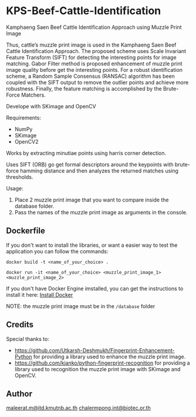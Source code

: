 # KPS-Beef-Cattle-Identification
Kamphaeng Saen Beef Cattle Identification Approach using Muzzle Print Image

Thus, cattle’s muzzle print image is used in the Kamphaeng Saen Beef Cattle Identification Approach. The proposed scheme uses Scale Invariant Feature Transform (SIFT) for detecting the interesting points for image matching. Gabor Filter method is proposed enhancement of muzzle print image quality before get the interesting points. For a robust identification scheme, a Random Sample Consensus (RANSAC) algorithm has been coupled with the SIFT output to remove the outlier points and achieve more robustness. Finally, the feature matching is accomplished by the Brute-Force Matchers.

Develope with SKimage and OpenCV

Requirements:
- NumPy
- SKimage
- OpenCV2


Works by extracting minutiae points using harris corner detection.

Uses SIFT (ORB) go get formal descriptors around the keypoints with brute-force hamming distance and then analyzes the returned matches using thresholds.

Usage:

1. Place 2 muzzle print image that you want to compare inside the database folder.
2. Pass the names of the muzzle print image as arguments in the console.

## Dockerfile

If you don't want to install the libraries, or want a easier way to test the application you can follow the commands:

```shell
docker build -t <name_of_your_choice> .

docker run -it <name_of_your_choice> <muzzle_print_image_1> <muzzle_print_image_2>
```

If you don't have Docker Engine imstalled, you can get the instructions to install it here: [Install Docker](https://docs.docker.com/v17.09/engine/installation/)

NOTE: the muzzle print image must be in the `/database` folder

## Credits

Special thanks to:
- https://github.com/Utkarsh-Deshmukh/Fingerprint-Enhancement-Python for providing a library used to enhance the muzzle print image.
- https://github.com/kjanko/python-fingerprint-recognition for providing a library used to recognition the muzzle print image with SKimage and OpenCV.

## Author

maleerat.m@itd.kmutnb.ac.th
chalermpong.int@biotec.or.th
